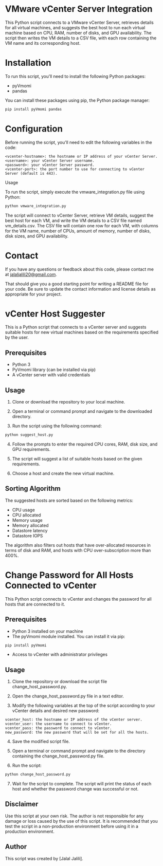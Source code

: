 # VMware vCenter Server Integration

This Python script connects to a VMware vCenter Server, retrieves details for all virtual machines, and suggests the best host to run each virtual machine based on CPU, RAM, number of disks, and GPU availability. The script then writes the VM details to a CSV file, with each row containing the VM name and its corresponding host.

# Installation

To run this script, you'll need to install the following Python packages:
 * pyVmomi
 * pandas


You can install these packages using pip, the Python package manager:

```bash
pip install pyVmomi pandas
```
# Configuration

Before running the script, you'll need to edit the following variables in the code:

    <vcenter-hostname>: the hostname or IP address of your vCenter Server.
    <username>: your vCenter Server username.
    <password>: your vCenter Server password.
    <vcenter-port>: the port number to use for connecting to vCenter Server (default is 443).

Usage

To run the script, simply execute the vmware_integration.py file using Python:

```bash
python vmware_integration.py
```
The script will connect to vCenter Server, retrieve VM details, suggest the best host for each VM, and write the VM details to a CSV file named vm_details.csv. The CSV file will contain one row for each VM, with columns for the VM name, number of CPUs, amount of memory, number of disks, disk sizes, and GPU availability.

# Contact

If you have any questions or feedback about this code, please contact me at jalaljalili20@gmail.com.

That should give you a good starting point for writing a README file for your code. Be sure to update the contact information and license details as appropriate for your project.

# vCenter Host Suggester
This is a Python script that connects to a vCenter server and suggests suitable hosts for new virtual machines based on the requirements specified by the user.

## Prerequisites
  *  Python 3
  * PyVmomi library (can be installed via pip)
  *  A vCenter server with valid credentials

## Usage

1. Clone or download the repository to your local machine.

2. Open a terminal or command prompt and navigate to the downloaded directory.

3. Run the script using the following command:

```bash
python suggest_host.py
```
4. Follow the prompts to enter the required CPU cores, RAM, disk size, and GPU requirements.

5. The script will suggest a list of suitable hosts based on the given requirements.

6. Choose a host and create the new virtual machine.

## Sorting Algorithm

The suggested hosts are sorted based on the following metrics:

  *  CPU usage
  *  CPU allocated
  *  Memory usage
  *  Memory allocated
  *  Datastore latency
  *  Datastore IOPS

The algorithm also filters out hosts that have over-allocated resources in terms of disk and RAM, and hosts with CPU over-subscription more than 400%.

# Change Password for All Hosts Connected to vCenter
This Python script connects to vCenter and changes the password for all hosts that are connected to it.
## Prerequisites
  *  Python 3 installed on your machine
  *  The pyVmomi module installed. You can install it via pip:

```bash
pip install pyVmomi 
```
*  Access to vCenter with administrator privileges
## Usage

  1.  Clone the repository or download the script file change_host_password.py.

  2.  Open the change_host_password.py file in a text editor.

  3.  Modify the following variables at the top of the script according to your vCenter details and desired new password:

    vcenter_host: the hostname or IP address of the vCenter server.
    vcenter_user: the username to connect to vCenter.
    vcenter_pass: the password to connect to vCenter.
    new_password: the new password that will be set for all the hosts.

  4.  Save the modified script file.

  5.  Open a terminal or command prompt and navigate to the directory containing the change_host_password.py file.

  6.  Run the script:
  ```bash
  python change_host_password.py
  ```
  7.  Wait for the script to complete. The script will print the status of each host and whether the password change was successful or not.

## Disclaimer

Use this script at your own risk. The author is not responsible for any damage or loss caused by the use of this script. It is recommended that you test the script in a non-production environment before using it in a production environment.

## Author

This script was created by [Jalal Jalili].
